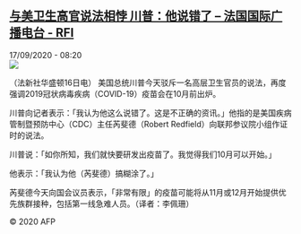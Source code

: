 <!--1600325657000-->
[与美卫生高官说法相悖 川普：他说错了 – 法国国际广播电台 - RFI](http://www.rfi.fr//cn/contenu/20200917-%E4%B8%8E%E7%BE%8E%E5%8D%AB%E7%94%9F%E9%AB%98%E5%AE%98%E8%AF%B4%E6%B3%95%E7%9B%B8%E6%82%96-%E5%B7%9D%E6%99%AE%E4%BB%96%E8%AF%B4%E9%94%99%E4%BA%86)
------

<div>17/09/2020 - 08:20</div><img src="https://s.rfi.fr/media/display/d2c524c6-f8b0-11ea-bf96-005056a98db9/w:310/p:16x9/int0005b.200917142004.jpg"><div class="t-content__body u-clearfix"><p>（法新社华盛顿16日电）    美国总统川普今天驳斥一名高层卫生官员的说法，再度强调2019冠状病毒疾病（COVID-19）疫苗会在10月前出炉。</p><p>    川普向记者表示：「我认为他这么说错了。这是不正确的资讯。」他指的是美国疾病管制暨预防中心（CDC）主任芮斐德（Robert Redfield）向联邦参议院小组作证时的说法。</p><p>    川普说：「如你所知，我们就快要研发出疫苗了。我觉得我们10月可以开始。」</p><p>    他表示：「我认为他（芮斐德）搞糊涂了。」</p><p>    芮斐德今天向国会议员表示，「非常有限」的疫苗可能将从11月或12月开始提供优先族群接种，包括第一线急难人员。（译者：李佩珊）</p><p class="t-copyright">© 2020 AFP</p>        </div>

